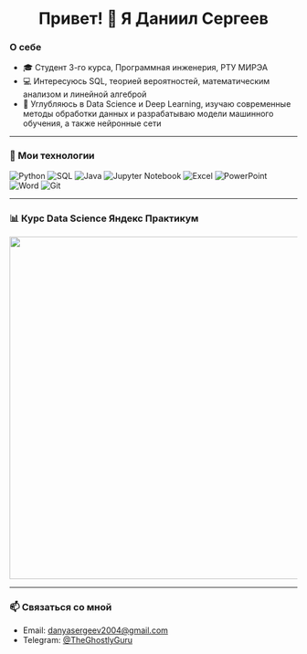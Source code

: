 <h1 align="center">Привет! &#128075; Я Даниил Сергеев</h1>

### О себе
- 🎓 Студент 3-го курса, Программная инженерия, РТУ МИРЭА
- 💻 Интересуюсь SQL, теорией вероятностей, математическим анализом и линейной алгеброй
- 🤖 Углубляюсь в Data Science и Deep Learning, изучаю современные методы обработки данных и разрабатываю модели машинного обучения, а также нейронные сети

---

### 🔧 Мои технологии
![Python](https://img.shields.io/badge/Python-3776AB?style=for-the-badge&logo=python&logoColor=white)
![SQL](https://img.shields.io/badge/SQL-00758F?style=for-the-badge&logo=database&logoColor=white)
![Java](https://img.shields.io/badge/Java-007396?style=for-the-badge&logo=java&logoColor=white)
![Jupyter Notebook](https://img.shields.io/badge/Jupyter-FA8C00?style=for-the-badge&logo=jupyter&logoColor=white)
![Excel](https://img.shields.io/badge/Excel-217346?style=for-the-badge&logo=microsoft-excel&logoColor=white)
![PowerPoint](https://img.shields.io/badge/PowerPoint-B7472A?style=for-the-badge&logo=microsoft-powerpoint&logoColor=white)
![Word](https://img.shields.io/badge/Word-2B579A?style=for-the-badge&logo=microsoft-word&logoColor=white)
![Git](https://img.shields.io/badge/Git-F05032?style=for-the-badge&logo=git&logoColor=white)

---

### 📊 Курс Data Science Яндекс Практикум
<img src="https://github.com/user-attachments/assets/80d4d95c-e9e4-4880-a3e9-627577b1419b" width="600">


---

### 📫 Связаться со мной
- Email: danyasergeev2004@gmail.com
- Telegram: [@TheGhostlyGuru](https://t.me/TheGhostlyGuru)
